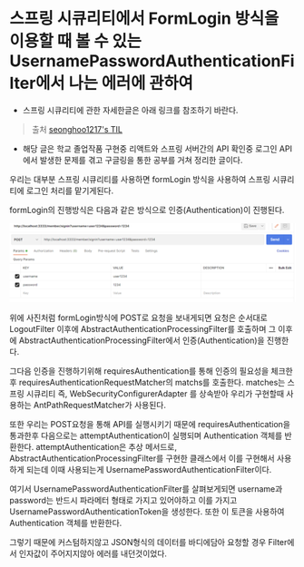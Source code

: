 # 스프링 시큐리티에서 FormLogin 방식을 이용할 때 볼 수 있는 UsernamePasswordAuthenticationFilter에서 나는 에러에 관하여

* 스프링 시큐리티에 관한 자세한글은 아래 링크를 참조하기 바란다.
> 출처 [seonghoo1217's TIL](https://github.com/seonghoo1217/TodayILearnd/blob/main/Spring-boot/SpringSecurity/SpringSecurity%EC%99%80%20Jwt.md)

* 해당 글은 학교 졸업작품 구현중 리액트와 스프링 서버간의 API 확인중 로그인 API에서 발생한 문제를 겪고 구글링을 통한 공부를 거쳐 정리한 글이다.

우리는 대부분 스프링 시큐리티를 사용하면 formLogin 방식을 사용하여 스프링 시큐리티에 로그인 처리를 맡기게된다.

formLogin의 진행방식은 다음과 같은 방식으로 인증(Authentication)이 진행된다.

![FormLoginPost](../../TIL-img/FormLoginPost.PNG)

위에 사진처럼 formLogin방식에 POST로 요청을 보내게되면 요청은 순서대로 LogoutFilter 이후에  AbstractAuthenticationProcessingFilter를 호출하며
그 이후에 AbstractAuthenticationProcessingFilter에서 인증(Authentication)을 진행한다.

그다음 인증을 진행하기위해 requiresAuthentication를 통해 인증의 필요성을 체크한후 requiresAuthenticationRequestMatcher의 matchs를 호출한다.
matches는 스프링 시큐리티 즉, WebSecurityConfigurerAdapter 를 상속받아 우리가 구현할때 사용하는 AntPathRequestMatcher가 사용된다.

또한 우리는 POST요청을 통해 API를 실행시키기 때문에  requiresAuthentication을 통과한후 다음으로는 attemptAuthentication이 실행되며 Authentication 객체를 반환한다.
attemptAuthentication은 추상 메서드로, AbstractAuthenticationProcessingFilter를 구현한 클래스에서 이를 구현해서 사용하게 되는데 이때 사용되는게
UsernamePasswordAuthenticationFilter이다.

여기서 UsernamePasswordAuthenticationFilter를 살펴보게되면 username과 password는 반드시 파라메터 형태로 가지고 있어야하고 이를 가지고
UsernamePasswordAuthenticationToken을 생성한다. 또한 이 토큰을 사용하여 Authentication 객체를 반환한다.

그렇기 때문에 커스텀하지않고 JSON형식의 데이터를 바디에담아 요청할 경우 Filter에서 인자값이 주어지지않아 에러를 내던것이었다.
